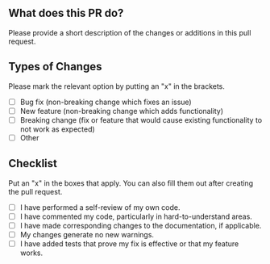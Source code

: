 ## What does this PR do?
Please provide a short description of the changes or additions in this pull request.

## Types of Changes
Please mark the relevant option by putting an "x" in the brackets.

- [ ] Bug fix (non-breaking change which fixes an issue)
- [ ] New feature (non-breaking change which adds functionality)
- [ ] Breaking change (fix or feature that would cause existing functionality to not work as expected)
- [ ] Other

## Checklist
Put an "x" in the boxes that apply. You can also fill them out after creating the pull request.

- [ ] I have performed a self-review of my own code.
- [ ] I have commented my code, particularly in hard-to-understand areas.
- [ ] I have made corresponding changes to the documentation, if applicable.
- [ ] My changes generate no new warnings.
- [ ] I have added tests that prove my fix is effective or that my feature works.